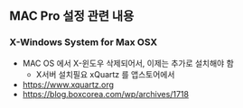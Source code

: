 ## MAC Pro 설정 관련 내용

### X-Windows System for Max OSX
- MAC OS 에서 X-윈도우 삭제되어서, 이제는 추가로 설치해야 함
  - X서버 설치필요 xQuartz 를 앱스토어에서 
- https://www.xquartz.org
- https://blog.boxcorea.com/wp/archives/1718
